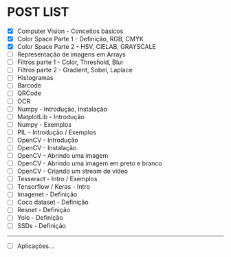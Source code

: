 # POST LIST

- [x] Computer Vision - Conceitos básicos
- [x] Color Space Parte 1 - Definição, RGB, CMYK
- [x] Color Space Parte 2 - HSV, CIELAB, GRAYSCALE
- [ ] Representação de imagens em Arrays
- [ ] Filtros parte 1 - Color, Threshold, Blur
- [ ] Filtros parte 2 - Gradient, Sobel, Laplace
- [ ] Histogramas
- [ ] Barcode
- [ ] QRCode
- [ ] OCR
- [ ] Numpy - Introdução, Instalação
- [ ] MatplotLib - Introdução
- [ ] Numpy - Exemplos
- [ ] PIL - Introdução / Exemplos
- [ ] OpenCV - Introdução
- [ ] OpenCV - Instalação
- [ ] OpenCV - Abrindo uma imagem
- [ ] OpenCV - Abrindo uma imagem em preto e branco
- [ ] OpenCV - Criando um stream de video
- [ ] Tesseract - Intro / Exemplos
- [ ] Tensorflow / Keras - Intro
- [ ] Imagenet - Definição
- [ ] Coco dataset - Definição
- [ ] Resnet - Definição
- [ ] Yolo - Definição
- [ ] SSDs - Definição
---
- [ ] Aplicações...
